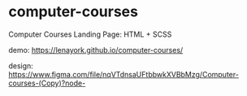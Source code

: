 # computer-courses
Computer Courses Landing Page: HTML + SCSS

demo: https://lenayork.github.io/computer-courses/

design: https://www.figma.com/file/nqVTdnsaUFtbbwkXVBbMzg/Computer-courses-(Copy)?node-

